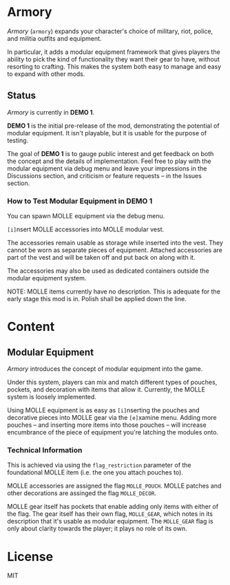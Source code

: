 # Armory

*Armory* (`armory`) expands your character's choice of military, riot, police, and militia outfits and equipment.

In particular, it adds a modular equipment framework that gives players the ability to pick the kind of functionality they want their gear to have, without resorting to crafting. This makes the system both easy to manage and easy to expand with other mods.


## Status

*Armory* is currently in **DEMO 1**.

**DEMO 1** is the initial pre-release of the mod, demonstrating the potential of modular equipment. It isn't playable, but it is usable for the purpose of testing.

The goal of **DEMO 1** is to gauge public interest and get feedback on both the concept and the details of implementation. Feel free to play with the modular equipment via debug menu and leave your impressions in the Discussions section, and criticism or feature requests – in the Issues section.


### How to Test Modular Equipment in DEMO 1

You can spawn MOLLE equipment via the debug menu.

`[i]`nsert MOLLE accessories into MOLLE modular vest.

The accessories remain usable as storage while inserted into the vest. They cannot be worn as separate pieces of equipment. Attached accessories are part of the vest and will be taken off and put back on along with it.

The accessories may also be used as dedicated containers outside the modular equipment system.

NOTE: MOLLE items currently have no description. This is adequate for the early stage this mod is in. Polish shall be applied down the line.


# Content


## Modular Equipment

*Armory* introduces the concept of modular equipment into the game.

Under this system, players can mix and match different types of pouches, pockets, and decoration with items that allow it. Currently, the MOLLE system is loosely implemented.

Using MOLLE equipment is as easy as `[i]`nserting the pouches and decorative pieces into MOLLE gear via the `[e]`xamine menu. Adding more pouches – and inserting more items into those pouches – will increase encumbrance of the piece of equipment you're latching the modules onto.


### Technical Information

This is achieved via using the `flag_restriction` parameter of the foundational MOLLE item (i.e. the one you attach pouches to).

MOLLE accessories are assigned the flag `MOLLE_POUCH`. MOLLE patches and other decorations are assinged the flag `MOLLE_DECOR`.

MOLLE gear itself has pockets that enable adding only items with either of the flag. The gear itself has their own flag, `MOLLE_GEAR`, which notes in its description that it's usable as modular equipment. The `MOLLE_GEAR` flag is only about clarity towards the player; it plays no role of its own.


# License

MIT